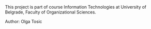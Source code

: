 This project is part of course Information Technologies at University of Belgrade, Faculty of Organizational Sciences.

Author: Olga Tosic
